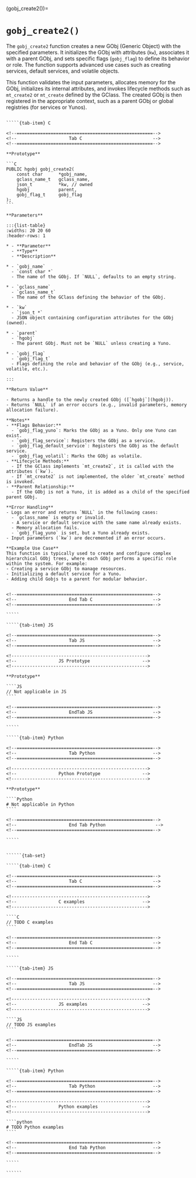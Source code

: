 <!-- ============================================================== -->
(gobj_create2())=
# `gobj_create2()`
<!-- ============================================================== -->

The `gobj_create2` function creates a new GObj (Generic Object) with the specified parameters. It initializes the GObj with attributes (`kw`), associates it with a parent GObj, and sets specific flags (`gobj_flag`) to define its behavior or role. The function supports advanced use cases such as creating services, default services, and volatile objects.

This function validates the input parameters, allocates memory for the GObj, initializes its internal attributes, and invokes lifecycle methods such as `mt_create2` or `mt_create` defined by the GClass. The created GObj is then registered in the appropriate context, such as a parent GObj or global registries (for services or Yunos).

<!------------------------------------------------------------>
<!--                    Prototypes                          -->
<!------------------------------------------------------------>

``````{tab-set}

`````{tab-item} C

<!--====================================================-->
<!--                    Tab C                           -->
<!--====================================================-->

**Prototype**

```C
PUBLIC hgobj gobj_create2(
    const char      *gobj_name,
    gclass_name_t   gclass_name,
    json_t          *kw, // owned
    hgobj           parent,
    gobj_flag_t     gobj_flag
);
```

**Parameters**

:::{list-table}
:widths: 20 20 60
:header-rows: 1

* - **Parameter**
  - **Type**
  - **Description**

* - `gobj_name`
  - `const char *`
  - The name of the GObj. If `NULL`, defaults to an empty string.

* - `gclass_name`
  - `gclass_name_t`
  - The name of the GClass defining the behavior of the GObj.

* - `kw`
  - `json_t *`
  - JSON object containing configuration attributes for the GObj (owned).

* - `parent`
  - `hgobj`
  - The parent GObj. Must not be `NULL` unless creating a Yuno.

* - `gobj_flag`
  - `gobj_flag_t`
  - Flags defining the role and behavior of the GObj (e.g., service, volatile, etc.).

:::

**Return Value**

- Returns a handle to the newly created GObj ([`hgobj`](hgobj)).
- Returns `NULL` if an error occurs (e.g., invalid parameters, memory allocation failure).

**Notes**
- **Flags Behavior:**
  - `gobj_flag_yuno`: Marks the GObj as a Yuno. Only one Yuno can exist.
  - `gobj_flag_service`: Registers the GObj as a service.
  - `gobj_flag_default_service`: Registers the GObj as the default service.
  - `gobj_flag_volatil`: Marks the GObj as volatile.
- **Lifecycle Methods:**
  - If the GClass implements `mt_create2`, it is called with the attributes (`kw`).
  - If `mt_create2` is not implemented, the older `mt_create` method is invoked.
- **Parent Relationship:**
  - If the GObj is not a Yuno, it is added as a child of the specified parent GObj.

**Error Handling**
- Logs an error and returns `NULL` in the following cases:
  - `gclass_name` is empty or invalid.
  - A service or default service with the same name already exists.
  - Memory allocation fails.
  - `gobj_flag_yuno` is set, but a Yuno already exists.
- Input parameters (`kw`) are decremented if an error occurs.

**Example Use Case**
This function is typically used to create and configure complex hierarchical GObj trees, where each GObj performs a specific role within the system. For example:
- Creating a service GObj to manage resources.
- Initializing a default service for a Yuno.
- Adding child Gobjs to a parent for modular behavior.


<!--====================================================-->
<!--                    End Tab C                       -->
<!--====================================================-->

`````

`````{tab-item} JS

<!--====================================================-->
<!--                    Tab JS                          -->
<!--====================================================-->

<!---------------------------------------------------->
<!--                JS Prototype                    -->
<!---------------------------------------------------->

**Prototype**

````JS
// Not applicable in JS
````

<!--====================================================-->
<!--                    EndTab JS                       -->
<!--====================================================-->

`````

`````{tab-item} Python

<!--====================================================-->
<!--                    Tab Python                      -->
<!--====================================================-->

<!---------------------------------------------------->
<!--                Python Prototype                -->
<!---------------------------------------------------->

**Prototype**

````Python
# Not applicable in Python
````

<!--====================================================-->
<!--                    End Tab Python                   -->
<!--====================================================-->

`````

``````

<!------------------------------------------------------------>
<!--                    Examples                            -->
<!------------------------------------------------------------>

```````{dropdown} Examples

``````{tab-set}

`````{tab-item} C

<!--====================================================-->
<!--                    Tab C                           -->
<!--====================================================-->

<!---------------------------------------------------->
<!--                C examples                      -->
<!---------------------------------------------------->

````C
// TODO C examples
````

<!--====================================================-->
<!--                    End Tab C                       -->
<!--====================================================-->

`````

`````{tab-item} JS

<!--====================================================-->
<!--                    Tab JS                          -->
<!--====================================================-->

<!---------------------------------------------------->
<!--                JS examples                     -->
<!---------------------------------------------------->

````JS
// TODO JS examples
````

<!--====================================================-->
<!--                    EndTab JS                       -->
<!--====================================================-->

`````

`````{tab-item} Python

<!--====================================================-->
<!--                    Tab Python                      -->
<!--====================================================-->

<!---------------------------------------------------->
<!--                Python examples                 -->
<!---------------------------------------------------->

````python
# TODO Python examples
````

<!--====================================================-->
<!--                    End Tab Python                  -->
<!--====================================================-->

`````

``````

```````
